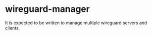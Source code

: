 # wireguard-manager

It is expected to be written to manage multiple wireguard servers and clients.
